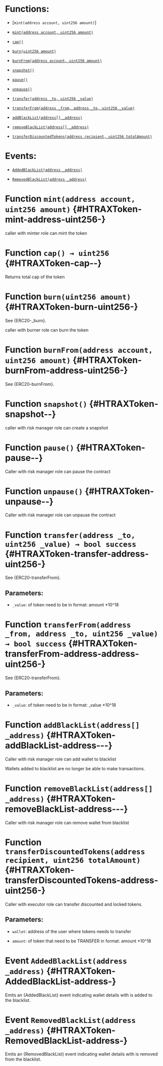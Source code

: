 # Functions:

- <a name="HTRAXToken-mint-address-uint256-">[`mint(address account, uint256 amount)`]</a>
- [`mint(address account, uint256 amount)`](#HTRAXToken-mint-address-uint256-)

- [`cap()`](#HTRAXToken-cap--)

- [`burn(uint256 amount)`](#HTRAXToken-burn-uint256-)

- [`burnFrom(address account, uint256 amount)`](#HTRAXToken-burnFrom-address-uint256-)

- [`snapshot()`](#HTRAXToken-snapshot--)

- [`pause()`](#HTRAXToken-pause--)

- [`unpause()`](#HTRAXToken-unpause--)

- [`transfer(address _to, uint256 _value)`](#HTRAXToken-transfer-address-uint256-)

- [`transferFrom(address _from, address _to, uint256 _value)`](#HTRAXToken-transferFrom-address-address-uint256-)

- [`addBlackList(address[] _address)`](#HTRAXToken-addBlackList-address---)

- [`removeBlackList(address[] _address)`](#HTRAXToken-removeBlackList-address---)

- [`transferDiscountedTokens(address recipient, uint256 totalAmount)`](#HTRAXToken-transferDiscountedTokens-address-uint256-)

# Events:

- [`AddedBlackList(address _address)`](#HTRAXToken-AddedBlackList-address-)

- [`RemovedBlackList(address _address)`](#HTRAXToken-RemovedBlackList-address-)

# Function `mint(address account, uint256 amount)` {#HTRAXToken-mint-address-uint256-}

caller with minter role can mint the token

# Function `cap() → uint256` {#HTRAXToken-cap--}

Returns total cap of the token

# Function `burn(uint256 amount)` {#HTRAXToken-burn-uint256-}

See {ERC20-_burn}.    

caller with burner role can burn the token

# Function `burnFrom(address account, uint256 amount)` {#HTRAXToken-burnFrom-address-uint256-}

See {ERC20-burnFrom}.

# Function `snapshot()` {#HTRAXToken-snapshot--}

caller with risk manager role can create a snapshot

# Function `pause()` {#HTRAXToken-pause--}

Caller with risk manager role can pause the contract

# Function `unpause()` {#HTRAXToken-unpause--}

Caller with risk manager role can unpause the contract

# Function `transfer(address _to, uint256 _value) → bool success` {#HTRAXToken-transfer-address-uint256-}

See {ERC20-transferFrom}.

## Parameters:

- `_value`: of token need to be in format: amount *10^18

# Function `transferFrom(address _from, address _to, uint256 _value) → bool success` {#HTRAXToken-transferFrom-address-address-uint256-}

See {ERC20-transferFrom}.

## Parameters:

- `_value`: of token need to be in format: _value *10^18

# Function `addBlackList(address[] _address)` {#HTRAXToken-addBlackList-address---}

Caller with risk manager role can add wallet to blacklist

Wallets added to blacklist are no longer be able to make transactions.

# Function `removeBlackList(address[] _address)` {#HTRAXToken-removeBlackList-address---}

Caller with risk manager role can remove wallet from blacklist

# Function `transferDiscountedTokens(address recipient, uint256 totalAmount)` {#HTRAXToken-transferDiscountedTokens-address-uint256-}

Caller with executor role can transfer discounted and locked tokens.

## Parameters:

- `wallet`: address of the user where tokens needs to transfer

- `amount`: of token that need to be TRANSFER in format: amount *10^18

# Event `AddedBlackList(address _address)` {#HTRAXToken-AddedBlackList-address-}

Emits an {AddedBlackList} event indicating wallet details with is added to the blacklist.

# Event `RemovedBlackList(address _address)` {#HTRAXToken-RemovedBlackList-address-}

Emits an {RemovedBlackList} event indicating wallet details with is removed from the blacklist.
